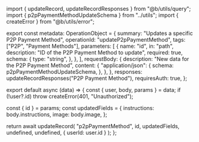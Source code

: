 import { updateRecord, updateRecordResponses } from "@b/utils/query";
import { p2pPaymentMethodUpdateSchema } from "../utils";
import { createError } from "@b/utils/error";

export const metadata: OperationObject = {
  summary: "Updates a specific P2P Payment Method",
  operationId: "updateP2pPaymentMethod",
  tags: ["P2P", "Payment Methods"],
  parameters: [
    {
      name: "id",
      in: "path",
      description: "ID of the P2P Payment Method to update",
      required: true,
      schema: {
        type: "string",
      },
    },
  ],
  requestBody: {
    description: "New data for the P2P Payment Method",
    content: {
      "application/json": {
        schema: p2pPaymentMethodUpdateSchema,
      },
    },
  },
  responses: updateRecordResponses("P2P Payment Method"),
  requiresAuth: true,
};

export default async (data) => {
  const { user, body, params } = data;
  if (!user?.id) throw createError(401, "Unauthorized");

  const { id } = params;
  const updatedFields = {
    instructions: body.instructions,
    image: body.image,
  };

  return await updateRecord(
    "p2pPaymentMethod",
    id,
    updatedFields,
    undefined,
    undefined,
    { userId: user.id }
  );
};
